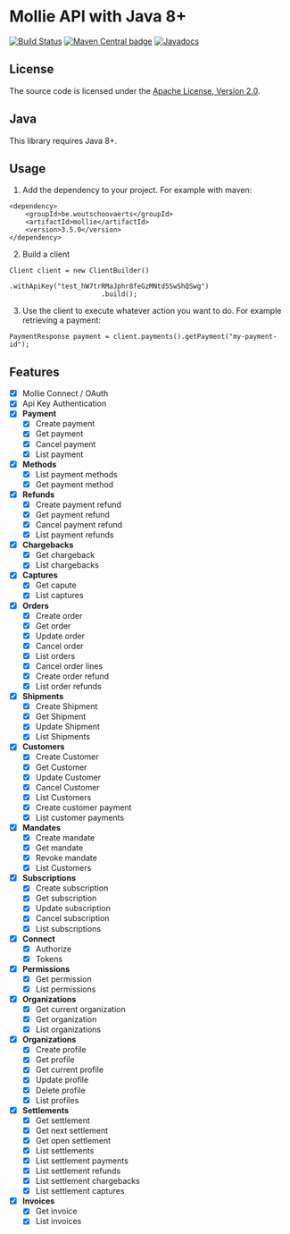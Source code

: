 # Mollie API with Java 8+

[![Build Status](https://travis-ci.org/zwaldeck/mollie.svg?branch=master)](https://travis-ci.org/zwaldeck/mollie)  [![Maven Central badge](https://maven-badges.herokuapp.com/maven-central/be.woutschoovaerts/mollie/badge.svg)](https://search.maven.org/artifact/be.woutschoovaerts/mollie) [![Javadocs](https://www.javadoc.io/badge/be.woutschoovaerts/mollie.svg?color=red)](https://www.javadoc.io/doc/be.woutschoovaerts/mollie)
  

## License

The source code is licensed under the [Apache License, Version 2.0](http://www.apache.org/licenses/LICENSE-2.0).

## Java

This library requires Java 8+.

## Usage

1. Add the dependency to your project. For example with maven:
```
<dependency>
    <groupId>be.woutschoovaerts</groupId>
    <artifactId>mollie</artifactId>
    <version>3.5.0</version>
</dependency>
```

2. Build a client
```
Client client = new ClientBuilder()
                       .withApiKey("test_hW7trRMaJphr8feGzMNtd5SwShQSwg")
                       .build();
```

3. Use the client to execute whatever action you want to do. For example retrieving a payment:
```
PaymentResponse payment = client.payments().getPayment("my-payment-id");
```

## Features

- [X] Mollie Connect / OAuth
- [X] Api Key Authentication
- [X] **Payment**
    - [X] Create payment
    - [X] Get payment
    - [X] Cancel payment
    - [X] List payment
    
- [X] **Methods**
    - [X] List payment methods
    - [X] Get payment method
    
- [X] **Refunds**
    - [X] Create payment refund    
    - [X] Get payment refund    
    - [X] Cancel payment refund    
    - [X] List payment refunds
    
- [X] **Chargebacks**
    - [X] Get chargeback
    - [X] List chargebacks
    
- [X] **Captures**
    - [X] Get capute
    - [X] List captures
    
- [X] **Orders**
    - [X] Create order    
    - [X] Get order    
    - [X] Update order    
    - [X] Cancel order    
    - [X] List orders    
    - [X] Cancel order lines    
    - [X] Create order refund    
    - [X] List order refunds 
    
- [X] **Shipments**
    - [X] Create Shipment 
    - [X] Get Shipment    
    - [X] Update Shipment    
    - [X] List Shipments
     
- [X] **Customers**
    - [X] Create Customer    
    - [X] Get Customer    
    - [X] Update Customer    
    - [X] Cancel Customer    
    - [X] List Customers          
    - [X] Create customer payment          
    - [X] List customer payments
     
- [X] **Mandates**
    - [X] Create mandate    
    - [X] Get mandate
    - [X] Revoke mandate
    - [X] List Customers     
      
- [X] **Subscriptions**
    - [X] Create subscription
    - [X] Get subscription
    - [X] Update subscription   
    - [X] Cancel subscription
    - [X] List subscriptions
     
- [X] **Connect**
    - [X] Authorize
    - [X] Tokens
  
- [X] **Permissions**
    - [X] Get permission
    - [X] List permissions
                 
- [X] **Organizations**
    - [X] Get current organization
    - [X] Get organization
    - [X] List organizations
    
- [X] **Organizations**
    - [X] Create profile    
    - [X] Get profile    
    - [X] Get current profile    
    - [X] Update profile    
    - [X] Delete profile    
    - [X] List profiles
    
- [X] **Settlements**
    - [X] Get settlement    
    - [X] Get next settlement    
    - [X] Get open settlement    
    - [X] List settlements    
    - [X] List settlement payments    
    - [X] List settlement refunds    
    - [X] List settlement chargebacks    
    - [X] List settlement captures    
    
- [X] **Invoices**
    - [X] Get invoice
    - [X] List invoices
